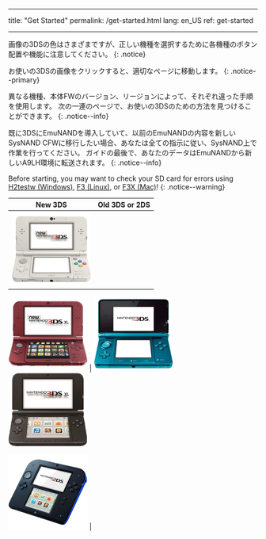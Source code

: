 * * *

title: "Get Started" permalink: /get-started.html lang: en_US ref: get-started

* * *

画像の3DSの色はさまざまですが、正しい機種を選択するために各機種のボタン配置や機能に注意してください。 {: .notice}

お使いの3DSの画像をクリックすると、適切なページに移動します。 {: .notice--primary}

異なる機種、本体FWのバージョン、リージョンによって、それぞれ違った手順を使用します。 次の一連のページで、お使いの3DSのための方法を見つけることができます。 {: .notice--info}

既に3DSにEmuNANDを導入していて、以前のEmuNANDの内容を新しいSysNAND CFWに移行したい場合、あなたは全ての指示に従い、SysNAND上で作業を行ってください。 ガイドの最後で、あなたのデータはEmuNANDから新しいA9LH環境に転送されます。 {: .notice--info}

Before starting, you may want to check your SD card for errors using [H2testw (Windows)](h2testw-(windows)), [F3 (Linux)](f3-(linux)), or [F3X (Mac)](f3x-(mac))! {: .notice--warning}

|                                                         New 3DS                                                          |                                                                                    Old 3DS or 2DS                                                                                     |
|:------------------------------------------------------------------------------------------------------------------------:|:-------------------------------------------------------------------------------------------------------------------------------------------------------------------------------------:|
| [![New 3DS](images/new3ds.png)](get-started-(new-3ds))   
  
[![New 3DS XL](images/new3dsxl.png)](get-started-(new-3ds)) | [![Old 3DS](images/old3ds.png)](get-started-(old-3ds)) &nbsp;&nbsp; [![Old 3DS XL](images/old3dsxl.png)](get-started-(old-3ds))   
  
[![2DS](images/2ds.png)](get-started-(old-3ds)) |